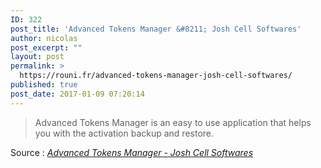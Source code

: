 ```yaml
---
ID: 322
post_title: 'Advanced Tokens Manager &#8211; Josh Cell Softwares'
author: nicolas
post_excerpt: ""
layout: post
permalink: >
  https://rouni.fr/advanced-tokens-manager-josh-cell-softwares/
published: true
post_date: 2017-01-09 07:20:14
---
```

<blockquote>Advanced Tokens Manager is an easy to use application that helps you with the activation backup and restore.</blockquote>
Source : <em><a href="http://joshcellsoftwares.com/products/advancedtokensmanager/">Advanced Tokens Manager - Josh Cell Softwares</a></em>